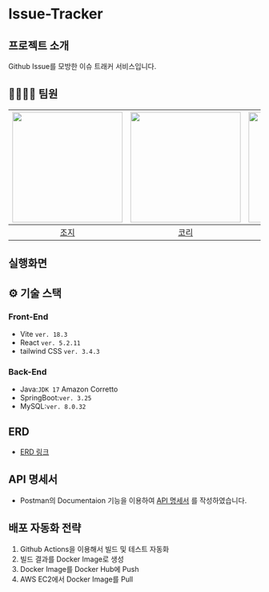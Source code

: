 # Issue-Tracker

## 프로젝트 소개
Github Issue를 모방한 이슈 트래커 서비스입니다.

## 🧑‍💻👩‍💻 팀원
| <img src="https://avatars.githubusercontent.com/u/126482821?v=4" width=220> | <img src="https://avatars.githubusercontent.com/u/110909423?v=4" width=220> | <img src="https://avatars.githubusercontent.com/u/83386112?v=4" width=220> |
|:-----------------------------------------------------------------:|:---------------------------------------------------------------------------:|:--------------------------------------------------------------------------:|
|                [조지](https://github.com/96limshyun)                 |                      [코리](https://github.com/keon0711)                      |                    [제이든](https://github.com/hiidy)                     |

## 실행화면

## ⚙️ 기술 스택
### Front-End
- Vite `ver. 18.3`
- React `ver. 5.2.11`
- tailwind CSS `ver. 3.4.3`

### Back-End
- Java:`JDK 17` Amazon Corretto
- SpringBoot:`ver. 3.25`
- MySQL:`ver. 8.0.32`


## ERD
- [ERD 링크](https://dbdiagram.io/d/663b02c69e85a46d55454578)

## API 명세서
- Postman의 Documentaion 기능을 이용하여 [API 명세서](https://documenter.getpostman.com/view/29997909/2sA3JM5fiG#get-started-here)
를 작성하였습니다.

## 배포 자동화 전략
1. Github Actions을 이용해서 빌드 및 테스트 자동화
2. 빌드 결과를 Docker Image로 생성
3. Docker Image를 Docker Hub에 Push
4. AWS EC2에서 Docker Image를 Pull


